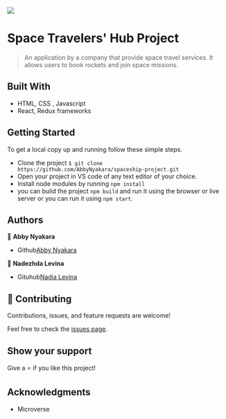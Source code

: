 ![](https://img.shields.io/badge/Microverse-blueviolet)

# Space Travelers' Hub Project

> An application by a company that provide space travel services. It allows users to book rockets and join space missions.


## Built With

- HTML, CSS , Javascript
- React, Redux frameworks


## Getting Started

To get a local copy up and running follow these simple steps.

- Clone the project `$ git clone https://github.com/AbbyNyakara/spaceship-project.git`
- Open your project in VS code of any text editor of your choice.
- Install node modules by running `npm install`
- you can bulid the project `npm build` and run it using the browser or live server or you can run it using `npm start`.

## Authors

👤 **Abby Nyakara**
- Github[Abby Nyakara](https://github.com/AbbyNyakara)

👤 **Nadezhda Levina**
- Gituhub[Nadia Levina](https://github.com/petushka1)

## 🤝 Contributing

Contributions, issues, and feature requests are welcome!

Feel free to check the [issues page](../../issues/).

## Show your support

Give a ⭐️ if you like this project!

## Acknowledgments

- Microverse

